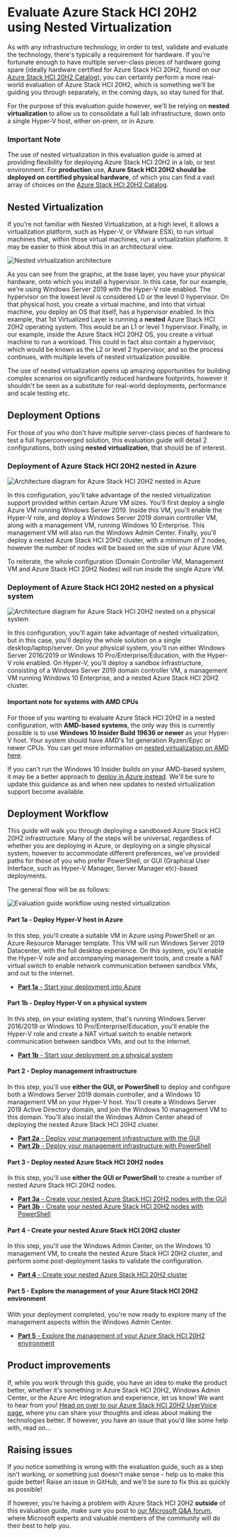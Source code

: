 Evaluate Azure Stack HCI 20H2 using Nested Virtualization
==============

As with any infrastructure technology, in order to test, validate and evaluate the technology, there's typically a requirement for hardware.  If you're fortunate enough to have multiple server-class pieces of hardware going spare (ideally hardware certified for Azure Stack HCI 20H2, found on our [Azure Stack HCI 20H2 Catalog](https://aka.ms/azurestackhcicatalog "Azure Stack HCI 20H2 Catalog")), you can certainly perform a more real-world evaluation of Azure Stack HCI 20H2, which is something we'll be guiding you through separately, in the coming days, so stay tuned for that.

For the purpose of this evaluation guide however, we'll be relying on **nested virtualization** to allow us to consolidate a full lab infrastructure, down onto a single Hyper-V host, either on-prem, or in Azure.

### Important Note ###
The use of nested virtualization in this evaluation guide is aimed at providing flexibility for deploying Azure Stack HCI 20H2 in a lab, or test environment. For **production** use, **Azure Stack HCI 20H2 should be deployed on certified physical hardware**, of which you can find a vast array of choices on the [Azure Stack HCI 20H2 Catalog](https://aka.ms/azurestackhcicatalog "Azure Stack HCI 20H2 Catalog").

Nested Virtualization
-----------
If you're not familiar with Nested Virtualization, at a high level, it allows a virtualization platform, such as Hyper-V, or VMware ESXi, to run virtual machines that, within those virtual machines, run a virtualization platform. It may be easier to think about this in an architectural view.

![Nested virtualization architecture](/media/nested_virt.png "Nested virtualization architecture")

As you can see from the graphic, at the base layer, you have your physical hardware, onto which you install a hypervisor. In this case, for our example, we're using Windows Server 2019 with the Hyper-V role enabled.  The hypervisor on the lowest level is considered L0 or the level 0 hypervisor.  On that physical host, you create a virtual machine, and into that virtual machine, you deploy an OS that itself, has a hypervisor enabled.  In this example, that 1st Virtualized Layer is running a **nested** Azure Stack HCI 20H2 operating system. This would be an L1 or level 1 hypervisor.  Finally, in our example, inside the Azure Stack HCI 20H2 OS, you create a virtual machine to run a workload.  This could in fact also contain a hypervisor, which would be known as the L2 or level 2 hypervisor, and so the process continues, with multiple levels of nested virtualization possible.

The use of nested virtualization opens up amazing opportunities for building complex scenarios on significantly reduced hardware footprints, however it shouldn't be seen as a substitute for real-world deployments, performance and scale testing etc.

Deployment Options
-----------
For those of you who don't have multiple server-class pieces of hardware to test a full hyperconverged solution, this evaluation guide will detail 2 configurations, both using **nested virtualization**, that should be of interest.

### Deployment of Azure Stack HCI 20H2 nested in Azure ###

![Architecture diagram for Azure Stack HCI 20H2 nested in Azure](/media/nested_virt_arch.png "Architecture diagram for Azure Stack HCI 20H2 nested in Azure")

In this configuration, you'll take advantage of the nested virtualization support provided within certain Azure VM sizes.  You'll first deploy a single Azure VM running Windows Server 2019.  Inside this VM, you'll enable the Hyper-V role, and deploy a Windows Server 2019 domain controller VM, along with a management VM, running Windows 10 Enterprise. This management VM will also run the Windows Admin Center.  Finally, you'll deploy a nested Azure Stack HCI 20H2 cluster, with a minimum of 2 nodes, however the number of nodes will be based on the size of your Azure VM.

To reiterate, the whole configuration (Domain Controller VM, Management VM and Azure Stack HCI 20H2 Nodes) will run inside the single Azure VM.

### Deployment of Azure Stack HCI 20H2 nested on a physical system ###

![Architecture diagram for Azure Stack HCI 20H2 nested on a physical system](/media/nested_virt_physical.png "Architecture diagram for Azure Stack HCI 20H2 nested on a physical system")

In this configuration, you'll again take advantage of nested virtualization, but in this case, you'll deploy the whole solution on a single desktop/laptop/server.  On your physical system, you'll run either Windows Server 2016/2019 or Windows 10 Pro/Enterprise/Education, with the Hyper-V role enabled.  On Hyper-V, you'll deploy a sandbox infrastructure, consisting of a Windows Server 2019 domain controller VM, a management VM running Windows 10 Enterprise, and a nested Azure Stack HCI 20H2 cluster.

#### Important note for systems with AMD CPUs ####
For those of you wanting to evaluate Azure Stack HCI 20H2 in a nested configuration, with **AMD-based systems**, the only way this is currently possible is to use **Windows 10 Insider Build 19636 or newer** as your Hyper-V host. Your system should have AMD's 1st generation Ryzen/Epyc or newer CPUs. You can get more information on [nested virtualization on AMD here](https://techcommunity.microsoft.com/t5/virtualization/amd-nested-virtualization-support/ba-p/1434841 "Nested virtualization on AMD-based systems").

If you can't run the Windows 10 Insider builds on your AMD-based system, it may be a better approach to [deploy in Azure instead](/nested/steps/1a_NestedInAzure.md "Deploy in Azure").  We'll be sure to update this guidance as and when new updates to nested virtualization support become available.

Deployment Workflow
-----------
This guide will walk you through deploying a sandboxed Azure Stack HCI 20H2 infrastructure.  Many of the steps will be universal, regardless of whether you are deploying in Azure, or deploying on a single physical system, however to accommodate different preferences, we've provided paths for those of you who prefer PowerShell, or GUI (Graphical User Interface, such as Hyper-V Manager, Server Manager etc)-based deployments.

The general flow will be as follows:

![Evaluation guide workflow using nested virtualization](/media/flow_chart_paths.png "Evaluation guide workflow using nested virtualization")

#### Part 1a - Deploy Hyper-V host in Azure ####
In this step, you'll create a suitable VM in Azure using PowerShell or an Azure Resource Manager template.  This VM will run Windows Server 2019 Datacenter, with the full desktop experience.  On this system, you'll enable the Hyper-V role and accompanying management tools, and create a NAT virtual switch to enable network communication between sandbox VMs, and out to the internet.

* [**Part 1a** - Start your deployment into Azure](/nested/steps/1a_NestedInAzure.md "Start your deployment into Azure")

#### Part 1b - Deploy Hyper-V on a physical system ####
In this step, on your existing system, that's running Windows Server 2016/2019 or Windows 10 Pro/Enterprise/Education, you'll enable the Hyper-V role and create a NAT virtual switch to enable network communication between sandbox VMs, and out to the internet.

* [**Part 1b** - Start your deployment on a physical system](/nested/steps/1b_NestedOnPhysical.md "Start your deployment on a physical system")

#### Part 2 - Deploy management infrastructure ####
In this step, you'll use **either the GUI, or PowerShell** to deploy and configure both a Windows Server 2019 domain controller, and a Windows 10 management VM on your Hyper-V host.  You'll create a Windows Server 2019 Active Directory domain, and join the Windows 10 management VM to this domain.  You'll also install the Windows Admin Center ahead of deploying the nested Azure Stack HCI 20H2 cluster.

* [**Part 2a** - Deploy your management infrastructure with the GUI](/nested/steps/2a_ManagementInfraGUI.md "Deploy your management infrastructure with the GUI")
* [**Part 2b** - Deploy your management infrastructure with PowerShell](/nested/steps/2b_ManagementInfraPS.md "Deploy your management infrastructure with PowerShell")

#### Part 3 - Deploy nested Azure Stack HCI 20H2 nodes ####
In this step, you'll use **either the GUI or PowerShell** to create a number of nested Azure Stack HCI 20H2 nodes.

* [**Part 3a** - Create your nested Azure Stack HCI 20H2 nodes with the GUI](/nested/steps/3a_AzSHCINodesGUI.md "Create your nested Azure Stack HCI 20H2 nodes with the GUI")
* [**Part 3b** - Create your nested Azure Stack HCI 20H2 nodes with PowerShell](/nested/steps/3b_AzSHCINodesPS.md "Create your nested Azure Stack HCI 20H2 nodes with PowerShell")

#### Part 4 - Create your nested Azure Stack HCI 20H2 cluster ####
In this step, you'll use the Windows Admin Center, on the Windows 10 management VM, to create the nested Azure Stack HCI 20H2 cluster, and perform some post-deployment tasks to validate the configuration.

* [**Part 4** - Create your nested Azure Stack HCI 20H2 cluster](/nested/steps/4_AzSHCICluster.md "Create your nested Azure Stack HCI 20H2 cluster")

#### Part 5 - Explore the management of your Azure Stack HCI 20H2 environment ####
With your deployment completed, you're now ready to explore many of the management aspects within the Windows Admin Center.

* [**Part 5** - Explore the management of your Azure Stack HCI 20H2 environment](/nested/steps/5_ExploreAzSHCI.md "Explore the management of your Azure Stack HCI 20H2 environment")

Product improvements
-----------
If, while you work through this guide, you have an idea to make the product better, whether it's something in Azure Stack HCI 20H2, Windows Admin Center, or the Azure Arc integration and experience, let us know!  We want to hear from you!  [Head on over to our Azure Stack HCI 20H2 UserVoice page](https://feedback.azure.com/forums/929833-azure-stack-hci "Azure Stack HCI 20H2 UserVoice"), where you can share your thoughts and ideas about making the technologies better.  If however, you have an issue that you'd like some help with, read on...

Raising issues
-----------
If you notice something is wrong with the evaluation guide, such as a step isn't working, or something just doesn't make sense - help us to make this guide better!  Raise an issue in GitHub, and we'll be sure to fix this as quickly as possible!

If however, you're having a problem with Azure Stack HCI 20H2 **outside** of this evaluation guide, make sure you post to [our Microsoft Q&A forum](https://docs.microsoft.com/en-us/answers/topics/azure-stack-hci.html "Microsoft Q&A Forum"), where Microsoft experts and valuable members of the community will do their best to help you.